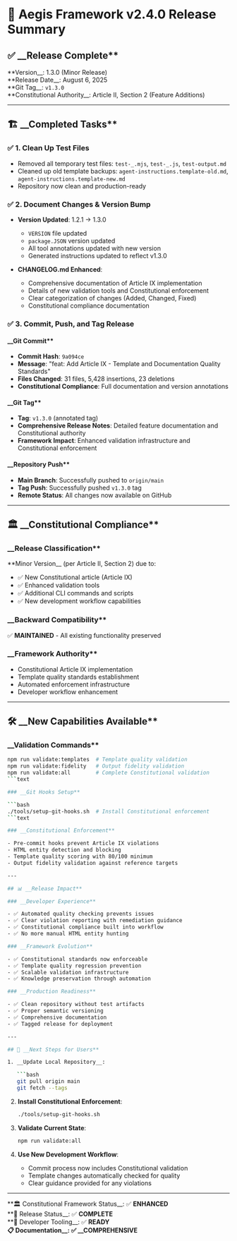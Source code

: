 # 🚀 Aegis Framework v2.4.0 Release Summary

## ✅ __Release Complete**

**Version__: 1.3.0 (Minor Release)  
**Release Date__: August 6, 2025  
**Git Tag__: `v1.3.0`  
**Constitutional Authority__: Article II, Section 2 (Feature Additions)

---

## 🏗️ __Completed Tasks**

### ✅ 1. Clean Up Test Files

- Removed all temporary test files: `test-_.mjs`, `test-_.js`, `test-output.md`
- Cleaned up old template backups: `agent-instructions.template-old.md`, `agent-instructions.template-new.md`
- Repository now clean and production-ready

### ✅ 2. Document Changes & Version Bump

- __Version Updated__: 1.2.1 → 1.3.0
  - `VERSION` file updated
  - `package.JSON` version updated
  - All tool annotations updated with new version
  - Generated instructions updated to reflect v1.3.0

- __CHANGELOG.md Enhanced__:
  - Comprehensive documentation of Article IX implementation
  - Details of new validation tools and Constitutional enforcement
  - Clear categorization of changes (Added, Changed, Fixed)
  - Constitutional compliance documentation

### ✅ 3. Commit, Push, and Tag Release

#### __Git Commit**

- __Commit Hash__: `9a094ce`
- __Message__: "feat: Add Article IX - Template and Documentation Quality Standards"
- __Files Changed__: 31 files, 5,428 insertions, 23 deletions
- __Constitutional Compliance__: Full documentation and version annotations

#### __Git Tag**

- __Tag__: `v1.3.0` (annotated tag)
- __Comprehensive Release Notes__: Detailed feature documentation and Constitutional authority
- __Framework Impact__: Enhanced validation infrastructure and Constitutional enforcement

#### __Repository Push**

- __Main Branch__: Successfully pushed to `origin/main`
- __Tag Push__: Successfully pushed `v1.3.0` tag
- __Remote Status__: All changes now available on GitHub

---

## 🏛️ __Constitutional Compliance**

### __Release Classification**

**Minor Version__ (per Article II, Section 2) due to:

- ✅ New Constitutional article (Article IX)
- ✅ Enhanced validation tools
- ✅ Additional CLI commands and scripts
- ✅ New development workflow capabilities

### __Backward Compatibility**

✅ __MAINTAINED__ - All existing functionality preserved

### __Framework Authority**

- Constitutional Article IX implementation
- Template quality standards establishment
- Automated enforcement infrastructure
- Developer workflow enhancement

---

## 🛠️ __New Capabilities Available**

### __Validation Commands**

```bash
npm run validate:templates  # Template quality validation
npm run validate:fidelity   # Output fidelity validation
npm run validate:all        # Complete Constitutional validation
```text

### __Git Hooks Setup**

```bash
./tools/setup-git-hooks.sh  # Install Constitutional enforcement
```text

### __Constitutional Enforcement**

- Pre-commit hooks prevent Article IX violations
- HTML entity detection and blocking
- Template quality scoring with 80/100 minimum
- Output fidelity validation against reference targets

---

## 📊 __Release Impact**

### __Developer Experience**

- ✅ Automated quality checking prevents issues
- ✅ Clear violation reporting with remediation guidance
- ✅ Constitutional compliance built into workflow
- ✅ No more manual HTML entity hunting

### __Framework Evolution**

- ✅ Constitutional standards now enforceable
- ✅ Template quality regression prevention
- ✅ Scalable validation infrastructure
- ✅ Knowledge preservation through automation

### __Production Readiness**

- ✅ Clean repository without test artifacts
- ✅ Proper semantic versioning
- ✅ Comprehensive documentation
- ✅ Tagged release for deployment

---

## 🎯 __Next Steps for Users**

1. __Update Local Repository__:

   ```bash
   git pull origin main
   git fetch --tags
   ```

2. __Install Constitutional Enforcement__:

   ```bash
   ./tools/setup-git-hooks.sh
   ```

3. __Validate Current State__:

   ```bash
   npm run validate:all
   ```

4. __Use New Development Workflow__:
   - Commit process now includes Constitutional validation
   - Template changes automatically checked for quality
   - Clear guidance provided for any violations

---

**🏛️ Constitutional Framework Status__: ✅ __ENHANCED__  
**🚀 Release Status__: ✅ __COMPLETE__  
**🔧 Developer Tooling__: ✅ __READY__  
**📋 Documentation__: ✅ __COMPREHENSIVE**
